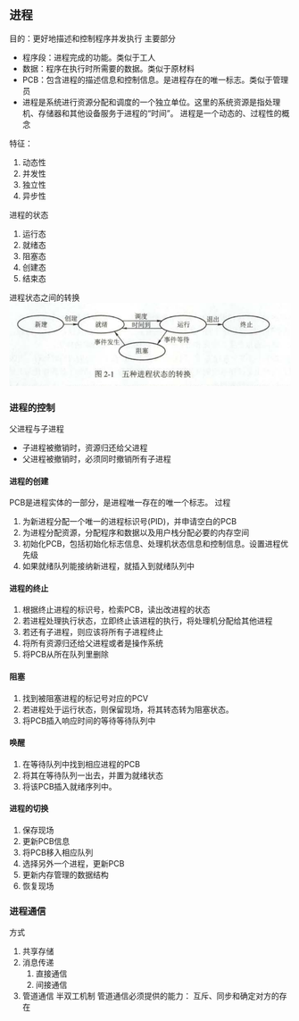 ## 进程
目的：更好地描述和控制程序并发执行
主要部分
- 程序段：进程完成的功能。类似于工人
- 数据：程序在执行时所需要的数据。类似于原材料
- PCB：包含进程的描述信息和控制信息。是进程存在的唯一标志。类似于管理员
- 进程是系统进行资源分配和调度的一个独立单位。这里的系统资源是指处理机、存储器和其他设备服务于进程的“时间”。
进程是一个动态的、过程性的概念

特征：
1. 动态性
2. 并发性
3. 独立性
4. 异步性

进程的状态
1. 运行态
2. 就绪态
3. 阻塞态
4. 创建态
5. 结束态

进程状态之间的转换
![进程状态转换](../image/进程状态转换.png)

### 进程的控制
父进程与子进程
- 子进程被撤销时，资源归还给父进程
- 父进程被撤销时，必须同时撤销所有子进程
#### 进程的创建
PCB是进程实体的一部分，是进程唯一存在的唯一个标志。
过程
1. 为新进程分配一个唯一的进程标识号(PID)，并申请空白的PCB
2. 为进程分配资源，分配程序和数据以及用户栈分配必要的内存空间
3. 初始化PCB，包括初始化标志信息、处理机状态信息和控制信息。设置进程优先级
4. 如果就绪队列能接纳新进程，就插入到就绪队列中

#### 进程的终止
1. 根据终止进程的标识号，检索PCB，读出改进程的状态
2. 若进程处理执行状态，立即终止该进程的执行，将处理机分配给其他进程
3. 若还有子进程，则应该将所有子进程终止
4. 将所有资源归还给父进程或者是操作系统
5. 将PCB从所在队列里删除

#### 阻塞
1. 找到被阻塞进程的标记号对应的PCV
2. 若进程处于运行状态，则保留现场，将其转态转为阻塞状态。
3. 将PCB插入响应时间的等待等待队列中

#### 唤醒
1. 在等待队列中找到相应进程的PCB
2. 将其在等待队列一出去，并置为就绪状态
3. 将该PCB插入就绪序列中。
#### 进程的切换
1. 保存现场
2. 更新PCB信息
3. 将PCB移入相应队列
4. 选择另外一个进程，更新PCB
5. 更新内存管理的数据结构
6. 恢复现场

### 进程通信
方式
1. 共享存储
2. 消息传递
   1. 直接通信
   2. 间接通信
3. 管道通信
   半双工机制
   管道通信必须提供的能力： 互斥、同步和确定对方的存在

